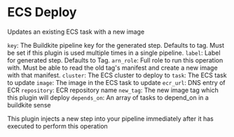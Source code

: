 # ECS Deploy

Updates an existing ECS task with a new image

`key`: The Buildkite pipeline key for the generated step. Defaults to tag. Must be set if this plugin is used multiple times in a single pipeline.
`label`: Label for generated step. Defaults to Tag.
`arn_role`: Full role to run this operation with. Must be able to read the old tag's manifest and create a new image with that manifest.
`cluster`: The ECS cluster to deploy to
`task`: The ECS task to update
`image`: The image in the ECS task to update
`ecr_url`: DNS entry of ECR
`repository`: ECR repository name
`new_tag`: The new image tag which this plugin will deploy
`depends_on`: An array of tasks to depend_on in a buildkite sense

This plugin injects a new step into your pipeline immediately after it has executed to perform this operation
